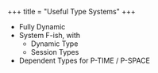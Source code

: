 +++
title = "Useful Type Systems"
+++

 - Fully Dynamic
 - System F-ish, with
   - Dynamic Type
   - Session Types
 - Dependent Types for P-TIME / P-SPACE
